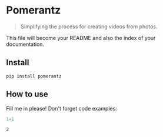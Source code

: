# Pomerantz
> Simplifying the process for creating videos from photos.


This file will become your README and also the index of your documentation.

## Install

`pip install pomerantz`

## How to use

Fill me in please! Don't forget code examples:

```python
1+1
```




    2


